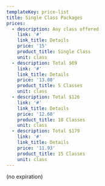```yaml
---
templateKey: price-list
title: Single Class Packages
prices:
  - description: Any class offered
    link: '#'
    link_title: Details
    price: '15'
    product_title: Single Class
    unit: class
  - description: Total $69
    link: '#'
    link_title: Details
    price: '13.80'
    product_title: 5 Classes
    unit: class
  - description: Total $126
    link: '#'
    link_title: Details
    price: '12.60'
    product_title: 10 Classes
    unit: class
  - description: Total $179
    link: '#'
    link_title: Details
    price: '11.93'
    product_title: 15 Classes
    unit: class
---
```


(no expiration)
